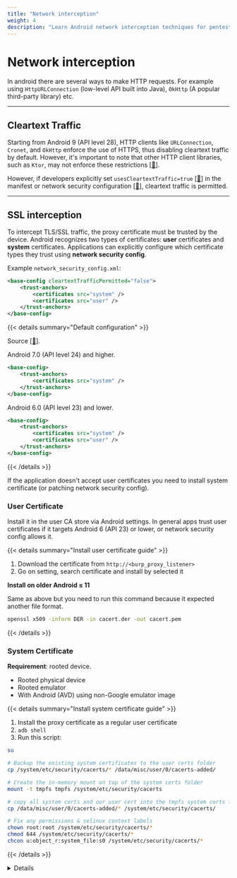 ```yaml
---
title: "Network interception"
weight: 4
description: "Learn Android network interception techniques for pentesting. Covers cleartext traffic, SSL interception, certificate handling, and bypassing restrictions with VPNs and transparent proxies."
---
```


# Network interception

In android there are several ways to make HTTP requests. For example using `HttpURLConnection` (low-level API built into Java), `OkHttp` (A popular third-party library) etc.

---

## Cleartext Traffic

Starting from Android 9 (API level 28), HTTP clients like `URLConnection`, `Cronet`, and `OkHttp` enforce the use of HTTPS, thus disabling cleartext traffic by default. However, it's important to note that other HTTP client libraries, such as `Ktor`, may not enforce these restrictions \[[🔗](https://developer.android.com/privacy-and-security/risks/cleartext-communications#risk-http)].

However, if developers explicitly set `usesCleartextTraffic=true` \[[🔗](https://developer.android.com/reference/android/security/NetworkSecurityPolicy#isCleartextTrafficPermitted\(\))] in the manifest or network security configuration \[[🔗](https://developer.android.com/privacy-and-security/security-config#CleartextTrafficPermitted)], cleartext traffic is permitted.

---

## SSL interception

To intercept TLS/SSL traffic, the proxy certificate must be trusted by the device. Android recognizes two types of certificates: **user** certificates and **system** certificates. Applications can explicitly configure which certificate types they trust using **network security config**.

Example `network_security_config.xml`:

```xml
<base-config cleartextTrafficPermitted="false">
    <trust-anchors>
        <certificates src="system" />
        <certificates src="user" />
    </trust-anchors>
</base-config>
```

{{< details summary="Default configuration" >}}

Source <a href="https://developer.android.com/privacy-and-security/security-config#CustomTrust">[🔗]</a>.

Android 7.0 (API level 24) and higher.

```xml
<base-config>
    <trust-anchors>
        <certificates src="system" />
    </trust-anchors>
</base-config>
```

Android 6.0 (API level 23) and lower.

```xml
<base-config>
    <trust-anchors>
        <certificates src="system" />
        <certificates src="user" />
    </trust-anchors>
</base-config>
```

{{< /details >}}

If the application doesn't accept user certificates you need to install system certificate (or patching network security config).

### User Certificate

Install it in the user CA store via Android settings. In general apps trust user certificates if it targets Android 6 (API 23) or lower, or network security config allows it.

{{< details summary="Install user certificate guide" >}}


1. Download the certificate from `http://<burp_proxy_listener>`
2. Go on setting, search certificate and install by selected it

**Install on older Android ≤ 11**

Same as above but you need to run this command because it expected another file format.

```sh
openssl x509 -inform DER -in cacert.der -out cacert.pem
```

{{< /details >}}

### System Certificate

**Requirement**: rooted device.

* Rooted physical device
* Rooted emulator
* With Android (AVD) using non-Google emulator image

{{< details summary="Install system certificate guide" >}}

1. Install the proxy certificate as a regular user certificate
2. `adb shell`
3. Run this script:

```sh
su

# Backup the existing system certificates to the user certs folder
cp /system/etc/security/cacerts/* /data/misc/user/0/cacerts-added/

# Create the in-memory mount on top of the system certs folder
mount -t tmpfs tmpfs /system/etc/security/cacerts

# copy all system certs and our user cert into the tmpfs system certs folder
cp /data/misc/user/0/cacerts-added/* /system/etc/security/cacerts/

# Fix any permissions & selinux context labels
chown root:root /system/etc/security/cacerts/*
chmod 644 /system/etc/security/cacerts/*
chcon u:object_r:system_file:s0 /system/etc/security/cacerts/*
```

{{< /details >}}

<details>

{{< details summary="Install system certificate on Android ≥ 14 guide" >}}

1. Install the proxy certificate as a regular user certificate
2. `adb shell`
3. Run this script by Tim Perry \[[🔗](https://httptoolkit.com/blog/android-14-install-system-ca-certificate/)]

```sh
# Create a separate temp directory, to hold the current certificates
# Otherwise, when we add the mount we can't read the current certs anymore.
mkdir -p -m 700 /data/local/tmp/tmp-ca-copy

# Copy out the existing certificates
cp /apex/com.android.conscrypt/cacerts/* /data/local/tmp/tmp-ca-copy/

# Create the in-memory mount on top of the system certs folder
mount -t tmpfs tmpfs /system/etc/security/cacerts

# Copy the existing certs back into the tmpfs, so we keep trusting them
mv /data/local/tmp/tmp-ca-copy/* /system/etc/security/cacerts/

# Copy our new cert in, so we trust that too
cp /data/misc/user/0/cacerts-added/* /system/etc/security/cacerts/

# Update the perms & selinux context labels
chown root:root /system/etc/security/cacerts/*
chmod 644 /system/etc/security/cacerts/*
chcon u:object_r:system_file:s0 /system/etc/security/cacerts/*

# Deal with the APEX overrides, which need injecting into each namespace:

# First we get the Zygote process(es), which launch each app
ZYGOTE_PID=$(pidof zygote || true)
ZYGOTE64_PID=$(pidof zygote64 || true)
# N.b. some devices appear to have both!

# Apps inherit the Zygote's mounts at startup, so we inject here to ensure
# all newly started apps will see these certs straight away:
for Z_PID in "$ZYGOTE_PID" "$ZYGOTE64_PID"; do
    if [ -n "$Z_PID" ]; then
        nsenter --mount=/proc/$Z_PID/ns/mnt -- \
            /bin/mount --bind /system/etc/security/cacerts /apex/com.android.conscrypt/cacerts
    fi
done

# Then we inject the mount into all already running apps, so they
# too see these CA certs immediately:

# Get the PID of every process whose parent is one of the Zygotes:
APP_PIDS=$(
    echo "$ZYGOTE_PID $ZYGOTE64_PID" | \
    xargs -n1 ps -o 'PID' -P | \
    grep -v PID
)

# Inject into the mount namespace of each of those apps:
for PID in $APP_PIDS; do
    nsenter --mount=/proc/$PID/ns/mnt -- \
        /bin/mount --bind /system/etc/security/cacerts /apex/com.android.conscrypt/cacerts &
done
wait # Launched in parallel - wait for completion here

echo "System certificate injected"
```

{{< /details >}}

### Patching Network Security Config

1. Unpack the apk

```sh
apktool d target.apk
```

2. Modify the `AndroidManifest.xml` to add a `networkSecurityConfig` (`xml/network_security_config.xml`). If it's already present edit the file.

```xml
<!-- Example -->
<network-security-config>
    <base-config>
        <trust-anchors>
            <certificates src="system" />
            <certificates src="user" />
        </trust-anchors>
    </base-config>
</network-security-config>
```

3. Repack & sign the apk

```sh
# Repack
apktool b
# Sign
java -jar uber-apk-signer.jar -apk <app_name>.apk
```

{{< hint style=notes >}}
**Note**: unpacking and repacking an app can break stuff.
{{< /hint >}}

---

## Intercepting Without Proxy Support

If you configure an HTTP proxy in Android settings, you can intercept network traffic. However,&#x20;

* Connections made directly via TCP sockets bypass the proxy and cannot be intercepted.
* Applications may bypass the HTTP proxy settings if the developer configures them to disallow proxy usage. E.g. with **OkHttp**:

```java
OkHttpClient client = new OkHttpClient.Builder()
    .proxy(java.net.Proxy.NO_PROXY) // Disables proxy usage
    .build();
```

* Also framework like **Flutter** and **Xamarin** application does not respect system proxy.

### HTTP Interception with VPN

**Requirement**: the proxy certificate must be installed in the system certificate store.

If the proxy settings are ignored, use an Android VPN service app to intercept app traffic. You can use the open-source RethinkDNS app \[[🔗](https://play.google.com/store/apps/details?id=com.celzero.bravedns)].

Steps:

1. Set DNS settings to "System DNS"
2. Add an HTTP(S) CONNECT proxy (your burpsuite ip:port)
3. Start the VPN service

### DNS Spoofing & Transparent Proxy

**Requirement**: The proxy certificate must be installed in the system certificate store.

Before starting, you need to bind Burp to a privileged port.

{{< details summary="Binding Burp to a privileged port (with authbind)" >}}

Reference: \[[🔗](https://www.mwells.org/coding/2016/authbind-port-80-443/)].

```sh
sudo touch /etc/authbind/byport/443
sudo chown $USER:$USER /etc/authbind/byport/443
sudo chmod 755 /etc/authbind/byport/443

authbind --deep java -Djava.net.preferIPv4Stack=true -jar burpsuite.jar
```

{{< /details >}}

1. We need some kind of DNS server where we can control the IP. Example `dnsmasq.conf`:

```sh
address=/target.com/192.168.1.50
log-queries
```

2. Run `dnsmasq` with docker:

```sh
docker pull andyshinn/dnsmasq
docker run --name my-dnsmasq --rm -it -p 0.0.0.0:53:53/udp -v /tmp/dnsmasq.conf:/etc/dnsmasq.conf andyshinn/dnsmasq
```

3. Enforce DNS usage using Android's VPN feature with tools like RethinkDNS.

* From "configure" -> "DNS" -> Change DNS settings to "Other DNS"&#x20;
* Select "DNS Proxy"&#x20;
* Create a new entry pointing at your local DNS server host

4. Finally, configure your proxy tool for invisible proxying. Burp will act as an HTTP(S) server, parse the `HOST` header, and forward requests. Ensure an invisible proxy listener is set on ports 443 and 80.

{{< details summary="Invisible proxying" >}}

**Normal Proxy**\
In a normal proxy, the client (e.g., a browser or app) is explicitly configured to use the proxy. This means the client intentionally routes traffic through the proxy. Thus:

* The client is aware of the existence of the proxy.
* HTTPS requires the client to accept the certificate generated by the proxy (MITM).
* The request contains both the relative path (/path) and the full address (e.g. `GET http://www.example.com/path HTTP/1.1`)

**Invisible Proxy**\
An invisible proxy \[[🔗](https://portswigger.net/burp/documentation/desktop/tools/proxy/invisible)] operates without the client being explicitly configured to use it. This is useful when the client does not support proxy configurations. Therefore, the client remains unaware of the proxy. However:

With plain HTTP, a proxy-style request looks like this:

```http
GET http://example.org/foo.php HTTP/1.1
Host: example.org
```

A non-proxy-style request looks like this:

```http
GET /foo.php HTTP/1.1
Host: example.org
```

Proxies usually use the full URL in the first line to determine the destination, ignoring the `Host` header. In invisible proxying, Burp parses the `Host` header from non-proxy-style requests to determine the destination.

{{< /details >}}
